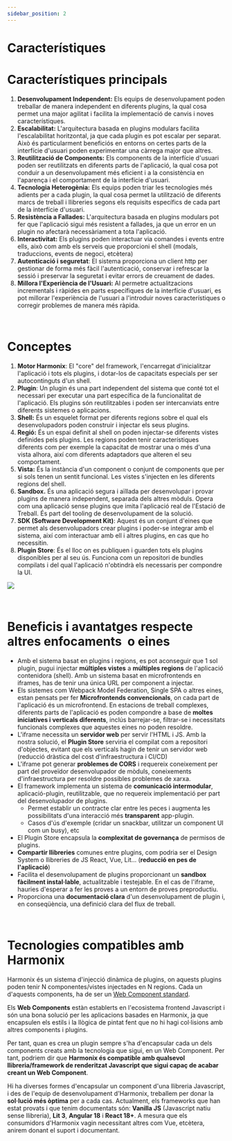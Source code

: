```yaml
---
sidebar_position: 2
---
```


# Característiques

# Característiques principals

1. **Desenvolupament Independent:** Els equips de desenvolupament poden treballar de manera independent en diferents plugins, la qual cosa permet una major agilitat i facilita la implementació de canvis i noves característiques.
2. **Escalabilitat:** L'arquitectura basada en plugins modulars facilita l'escalabilitat horitzontal, ja que cada plugin es pot escalar per separat. Això és particularment beneficiós en entorns on certes parts de la interfície d'usuari poden experimentar una càrrega major que altres.
3. **Reutilització de Components:** Els components de la interfície d'usuari poden ser reutilitzats en diferents parts de l'aplicació, la qual cosa pot conduir a un desenvolupament més eficient i a la consistència en l'aparença i el comportament de la interfície d'usuari.
4. **Tecnologia Heterogènia:** Els equips poden triar les tecnologies més adients per a cada plugin, la qual cosa permet la utilització de diferents marcs de treball i llibreries segons els requisits específics de cada part de la interfície d'usuari.
5. **Resistència a Fallades:** L'arquitectura basada en plugins modulars pot fer que l'aplicació sigui més resistent a fallades, ja que un error en un plugin no afectarà necessàriament a tota l'aplicació.
6. **Interactivitat:** Els plugins poden interactuar via comandes i events entre ells, això com amb els serveis que proporcioni el shell (modals, traduccions, events de negoci, etcètera)
7. **Autenticació i seguretat**: El sistema proporciona un client http per gestionar de forma més fàcil l'autenticació, conservar i refrescar la sessió i preservar la seguretat i evitar errors de creuament de dades.
8. **Millora l'Experiència de l'Usuari:** Al permetre actualitzacions incrementals i ràpides en parts específiques de la interfície d'usuari, es pot millorar l'experiència de l'usuari a l'introduir noves característiques o corregir problemes de manera més ràpida.

<br/>

# Conceptes

1. **Motor Harmonix**: El "core" del framework, l'encarregat d'inicialitzar l'aplicació i tots els plugins, i dotar-los de capacitats especials per ser autocontinguts d'un shell.
2. **Plugin**: Un plugin és una part independent del sistema que conté tot el necessari per executar una part específica de la funcionalitat de l'aplicació. Els plugins són reutilitzables i poden ser intercanviats entre diferents sistemes o aplicacions.
3. **Shell:** És un esquelet format per diferents regions sobre el qual els desenvolupadors poden construir i injectar els seus plugins.
4. **Regió:** És un espai definit al shell on poden injectar-se diferents vistes definides pels plugins. Les regions poden tenir característiques diferents com per exemple la capacitat de mostrar una o més d'una vista alhora, així com diferents adaptadors que alteren el seu comportament.
5. **Vista:** És la instància d'un component o conjunt de components que per si sols tenen un sentit funcional. Les vistes s'injecten en les diferents regions del shell.
6. **Sandbox.** És una aplicació segura i aïllada per desenvolupar i provar plugins de manera independent, separada dels altres mòduls. Opera com una aplicació sense plugins que imita l'aplicació real de l'Estació de Treball. És part del tooling de desenvolupament de la solució.
7. **SDK (Software Development Kit)**: Aquest és un conjunt d'eines que permet als desenvolupadors crear plugins i poder-se integrar amb el sistema, així com interactuar amb ell i altres plugins, en cas que ho necessitin.
8. **Plugin Store**: És el lloc on es publiquen i guarden tots els plugins disponibles per al seu ús. Funciona com un repositori de bundles compilats i del qual l'aplicació n'obtindrà els necessaris per compondre la UI.

  

![](https://t9012015559.p.clickup-attachments.com/t9012015559/60d2fe59-dd78-406e-8701-cea5bdc2d40f/image.png)


<br/>

# Beneficis i avantatges respecte altres enfocaments  o eines

*   Amb el sistema basat en plugins i regions, es pot aconseguir que 1 sol plugin, pugui injectar **múltiples vistes** a **múltiples regions** de l'aplicació contenidora (shell). Amb un sistema basat en microfrontends en iframes, has de tenir una única URL per component a injectar.
*   Els sistemes com Webpack Model Federation, Single SPA o altres eines, estan pensats per fer **Microfrontends convencionals**, on cada part de l'aplicació és un microfrontend. En estacions de treball complexes, diferents parts de l'aplicació es poden compondre a base de **moltes iniciatives i verticals diferents**, inclús barrejar-se, filtrar-se i necessitats funcionals complexes que aquestes eines no poden resoldre.
*   L'iframe necessita un **servidor web** per servir l'HTML i JS. Amb la nostra solució, el **Plugin Store** serviria el compilat com a repositori d'objectes, evitant que els verticals hagin de tenir un servidor web (reducció dràstica del cost d'infraestructura i CI/CD)
*   L'iframe pot generar **problemes de CORS** i requereix coneixement per part del proveïdor desenvolupador de mòduls, coneixements d'infraestructura per resoldre possibles problemes de xarxa.
*   El framework implementa un sistema de **comunicació intermodular**, aplicació-plugin, reutilitzable, que no requereix implementació per part del desenvolupador de plugins.
    *   Permet establir un contracte clar entre les peces i augmenta les possibilitats d'una interacció més **transparent** app-plugin.
    *   Casos d'ús d'exemple (cridar un snackbar, utilitzar un component UI com un busy), etc
*   El Plugin Store encapsula la **complexitat de governança** de permisos de plugins.
*   **Compartir llibreries** comunes entre plugins, com podria ser el Design System o llibreries de JS React, Vue, Lit... (**reducció en pes de l'aplicació**)
*   Facilita el desenvolupament de plugins proporcionant un **sandbox fàcilment instal·lable**, actualitzable i testejable. En el cas de l'iframe, hauries d'esperar a fer les proves a un entorn de proves preproductiu.
*   Proporciona una **documentació clara** d'un desenvolupament de plugin i, en conseqüència, una definició clara del flux de treball.


<br/>

# Tecnologies compatibles amb Harmonix

Harmonix és un sistema d'injecció dinàmica de plugins, on aquests plugins poden tenir N componentes/vistes injectades en N regions. Cada un d'aquests components, ha de ser un [Web Component standard](https://developer.mozilla.org/es/docs/Web/API/Web_components).

Els **Web Components** estàn establerts en l'ecosistema frontend Javascript i són una bona solució per les aplicacions basades en Harmonix, ja que encapsulen els estils i la llògica de pintat fent que no hi hagi col·lisions amb altres components i plugins.

Per tant, quan es crea un plugin sempre s'ha d'encapsular cada un dels components creats amb la tecnologia que sigui, en un Web Component. Per tant, podriem dir que **Harmonix és compatible amb qualsevol llibreria/framework de renderitzat Javascript que sigui capaç de acabar creant un Web Component**.

Hi ha diverses formes d'encapsular un component d'una llibreria Javascript, i des de l'equip de desenvolupament d'Harmonix, treballem per donar la **sol·lució més òptima** per a cada cas. Actualment, els frameworks que han estat provats i que tenim documentats són: **Vanilla JS** (Javascript natiu sense llibreria), **Lit 3**, **Angular 18** i **React 18+**. A mesura que els consumidors d'Harmonix vagin necessitant altres com Vue, etcètera, anirem donant el suport i documentant.